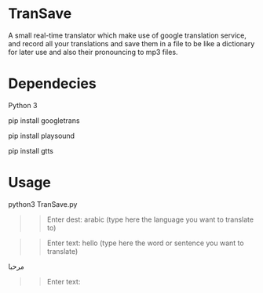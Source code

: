 # TranSave

A small real-time translator which make use of google translation service, and record all your translations and save them in a file to be like a dictionary for later use and also their pronouncing to mp3 files.

# Dependecies
Python 3

pip install googletrans

pip install playsound

pip install gtts

# Usage

python3 TranSave.py

>> Enter dest: arabic              (type here the language you want to translate to)

>> Enter text: hello               (type here the word or sentence you want to translate)

مرحبا

>> Enter text:
